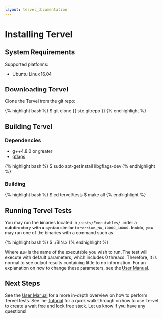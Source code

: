 ```yaml
---
layout: tervel_documentation
---
```


# Installing Tervel

## System Requirements

Supported platforms:

* Ubuntu Linux 16.04

## Downloading Tervel

Clone the Tervel from the git repo:

{% highlight bash %}
$ git clone {{ site.gitrepo }}
{% endhighlight %}

## Building Tervel

### Dependencies

* g++4.8.0 or greater
* [gflags](http://gflags.github.io/gflags/)

{% highlight bash %}
$ sudo apt-get install libgflags-dev
{% endhighlight %}

### Building

{% highlight bash %}
$ cd tervel/tests
$ make all
{% endhighlight %}

## Running Tervel Tests

You may run the binaries located in `/tests/Executables/` under a subdirectory with a syntax similar to `version_NA_10000_10000`. Inside, you may run one of the binaries with a command such as

{% highlight bash %}
$ ./BIN.x
{% endhighlight %}

Where `BIN` is the name of the executable you wish to run. The test will execute with default parameters, which includes 0 threads. Therefore, it is normal to see output results containing little to no information. For an explanation on how to change these parameters, see the [User Manual](tervel-user-manual.html).

## Next Steps

See the [User Manual](tervel-user-manual.html) for a more in-depth overview on how to perform Tervel tests.
See the [Tutorial](beginner-tutorial.html) for a quick walk-through on how to use Tervel to create a wait free and lock free stack.
Let us know if you have any questions!